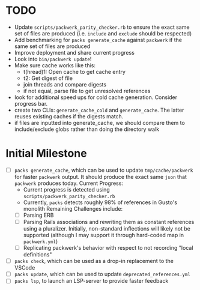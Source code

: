 # TODO
- Update `scripts/packwerk_parity_checker.rb` to ensure the exact same set of files are produced (i.e. `include` and `exclude` should be respected)
- Add benchmarking for `packs generate_cache` against `packwerk` if the same set of files are produced
- Improve deployment and share current progress
- Look into `bin/packwerk update`!
- Make sure cache works like this:
  - t(hread)1: Open cache to get cache entry
  - t2: Get digest of file
  - join threads and compare digests
  - if not equal, parse file to get unresolved references
- look for additional speed ups for cold cache generation. Consider progress bar.
- create two CLIs: `generate_cache_cold` and `generate_cache`. The latter reuses existing caches if the digests match.
- if files are inputted into generate_cache, we should compare them to include/exclude globs rather than doing the directory walk

# Initial Milestone

- [ ] `packs generate_cache`, which can be used to update `tmp/cache/packwerk` for faster `packwerk` output. It should produce the exact same `json` that `packwerk` produces today.
Current Progress:
  - Current progress is detected using `scripts/packwerk_parity_checker.rb`
  - Currently, `packs` detects roughly 98% of references in Gusto's monolith
Remaining Challenges include:
  - [ ] Parsing ERB
  - [ ] Parsing Rails associations and rewriting them as constant references using a pluralizer. Initially, non-standard inflections will likely not be supported (although I may support it through hard-coded map in `packwerk.yml`)
  - [ ] Replicating packwerk's behavior with respect to not recording "local definitions"
- [ ] `packs check`, which can be used as a drop-in replacement to the VSCode
- [ ] `packs update`, which can be used to update `deprecated_references.yml`
- [ ] `packs lsp`, to launch an LSP-server to provide faster feedback
